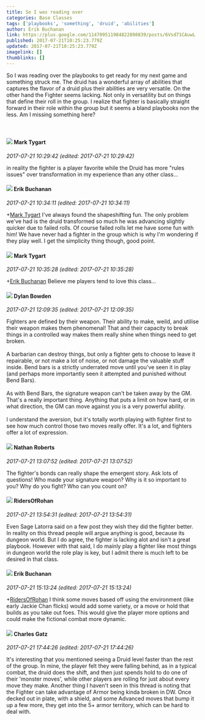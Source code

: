 ```yaml
---
title: So I was reading over
categories: Base Classes
tags: ['playbooks', 'something', 'druid', 'abilities']
author: Erik Buchanan
link: https://plus.google.com/114709511984822898839/posts/6Vsd71CAuwL
published: 2017-07-21T10:25:23.779Z
updated: 2017-07-21T10:25:23.779Z
imagelink: []
thumblinks: []
---
```


  So I was reading over the playbooks to get ready for my next game and something struck me. The druid has a wonderful array of abilities that captures the flavor of a druid plus their abilities are very versatile.  On the other hand the Fighter seems lacking. Not only in versatility but on things that define their roll in the group. I realize that fighter is basically straight forward in their role within the group but it seems a bland playbooks non the less. Am I missing something here?<br /><br /><br />
<div id='comment z12vu1kyjp3ce3vt0225vvw4osusxxwjr04'>
  <h4><img src='{{site.baseurl}}//images/avatars/118088719859349999400_photo.jpg'> Mark Tygart</h4>
      <p><cite>2017-07-21 10:29:42 (edited: 2017-07-21 10:29:42)</cite></p>
        <p>in reality the fighter is a player favorite while the Druid has more &quot;rules issues&quot; over transformation in my experience than any other class...</p>
</div>
        

<div id='comment z12vu1kyjp3ce3vt0225vvw4osusxxwjr04'>
  <h4><img src='{{site.baseurl}}//images/avatars/114709511984822898839_photo.jpg'> Erik Buchanan</h4>
      <p><cite>2017-07-21 10:34:11 (edited: 2017-07-21 10:34:11)</cite></p>
        <p><span class="proflinkWrapper"><span class="proflinkPrefix">+</span><a class="proflink" href="https://plus.google.com/118088719859349999400" oid="118088719859349999400">Mark Tygart</a></span> I&#39;ve always found the shapeshifting fun. The only problem we&#39;ve had is the druid transformed so much he was advancing slightly quicker due to failed rolls. Of course failed rolls let me have some fun with him! We have never had a fighter in the group which is why I&#39;m wondering if they play well. I get the simplicity thing though, good point.</p>
</div>
        

<div id='comment z12vu1kyjp3ce3vt0225vvw4osusxxwjr04'>
  <h4><img src='{{site.baseurl}}//images/avatars/118088719859349999400_photo.jpg'> Mark Tygart</h4>
      <p><cite>2017-07-21 10:35:28 (edited: 2017-07-21 10:35:28)</cite></p>
        <p><span class="proflinkWrapper"><span class="proflinkPrefix">+</span><a class="proflink" href="https://plus.google.com/114709511984822898839" oid="114709511984822898839">Erik Buchanan</a></span> Believe me players tend to love this class...</p>
</div>
        

<div id='comment z12vu1kyjp3ce3vt0225vvw4osusxxwjr04'>
  <h4><img src='{{site.baseurl}}//images/avatars/103230976175035371732_photo.jpg'> Dylan Bowden</h4>
      <p><cite>2017-07-21 12:09:35 (edited: 2017-07-21 12:09:35)</cite></p>
        <p>Fighters are defined by their weapon. Their ability to make, weild, and utilise their weapon makes them phenomenal! That and their capacity to break things in a controlled way makes them really shine when things need to get broken. <br /><br />A barbarian can destroy things, but only a fighter gets to choose to leave it repairable, or not make a lot of noise, or not damage the valuable stuff inside. Bend bars is a strictly underrated move until you&#39;ve seen it in play (and perhaps more importantly seen it attempted and punished without Bend Bars). <br /><br />As with Bend Bars, the signature weapon can&#39;t be taken away by the GM. That&#39;s a really important thing. Anything that puts a limit on how hard, or in what direction, the GM can move against you is a very powerful ability. <br /><br />I understand the aversion, but it&#39;s totally worth playing with fighter first to see how much control those two moves really offer. It&#39;s a lot, and fighters offer a lot of expression.</p>
</div>
        

<div id='comment z12vu1kyjp3ce3vt0225vvw4osusxxwjr04'>
  <h4><img src='{{site.baseurl}}//images/avatars/117646243340764868749_photo.jpg'> Nathan Roberts</h4>
      <p><cite>2017-07-21 13:07:52 (edited: 2017-07-21 13:07:52)</cite></p>
        <p>The fighter&#39;s bonds can really shape the emergent story. Ask lots of questions! Who made your signature weapon? Why is it so important to you? Why do you fight? Who can you count on?</p>
</div>
        

<div id='comment z12vu1kyjp3ce3vt0225vvw4osusxxwjr04'>
  <h4><img src='{{site.baseurl}}//images/avatars/105027753407294580081_photo.jpg'> RidersOfRohan</h4>
      <p><cite>2017-07-21 13:54:31 (edited: 2017-07-21 13:54:31)</cite></p>
        <p>Even Sage Latorra said on a few post they wish they did the fighter better. In reality on this thread people will argue anything is good, because its dungeon world. But I do agree, the fighter is lacking alot and isn&#39;t a great playbook. However with that said, I do mainly play a fighter like most things in dungeon world the role play is key, but I admit there is much left to be desired in that class.</p>
</div>
        

<div id='comment z12vu1kyjp3ce3vt0225vvw4osusxxwjr04'>
  <h4><img src='{{site.baseurl}}//images/avatars/114709511984822898839_photo.jpg'> Erik Buchanan</h4>
      <p><cite>2017-07-21 15:13:24 (edited: 2017-07-21 15:13:24)</cite></p>
        <p><span class="proflinkWrapper"><span class="proflinkPrefix">+</span><a class="proflink" href="https://plus.google.com/105027753407294580081" oid="105027753407294580081">RidersOfRohan</a></span> I think some moves based off using the environment (like early Jackie Chan flicks) would add some variety, or a move or hold that builds as you take out foes. This would give the player more options and could make the fictional combat more dynamic.</p>
</div>
        

<div id='comment z12vu1kyjp3ce3vt0225vvw4osusxxwjr04'>
  <h4><img src='{{site.baseurl}}//images/avatars/114565208078196505939_photo.jpg'> Charles Gatz</h4>
      <p><cite>2017-07-21 17:44:26 (edited: 2017-07-21 17:44:26)</cite></p>
        <p>It&#39;s interesting that you mentioned seeing a Druid level faster than the rest of the group. In mine, the player felt they were falling behind, as in a typical combat, the druid does the shift, and then just spends hold to do one of their &#39;monster moves&#39;, while other players are rolling for just about every move they make. Another thing I haven&#39;t seen in this thread is noting that the Fighter can take advantage of Armor being kinda broken in DW. Once decked out in plate, with a shield, and some Advanced moves that bump it up a few more, they get into the 5+ armor territory, which can be hard to deal with.</p>
</div>
        